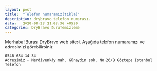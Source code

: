 ```yaml
---
layout: post
title:  "Telefon numaramız(tıkla)"
description: drybravo telefon numarası.
date:   2020-08-23 21:03:36 +0530
categories: DryBravo KuruTemizleme
---
```

Merhaba! Burası DryBravo web sitesi.
Aşağıda telefon numaramızı ve adresimizi görebilirsiniz

```Telefon Numaramız - 
0546 684 34 34
Adresimiz - Merdivenköy mah. Günaydın sok. No-26/B Göztepe Istanbul Telefon
```
